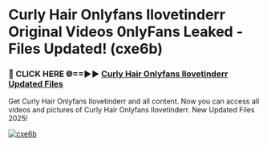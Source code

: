 # Curly Hair Onlyfans Ilovetinderr Original Videos 0nlyFans Leaked - Files Updated! (cxe6b)

<h3>🔴 CLICK HERE 🌐==►► <a href="https://tinyurl.com/3hn5wdd3" rel="nofollow">Curly Hair Onlyfans Ilovetinderr Updated Files</a></h3>

Get Curly Hair Onlyfans Ilovetinderr and all content. Now you can access all videos and pictures of Curly Hair Onlyfans Ilovetinderr. New Updated Files 2025!

[![cxe6b](https://i.imgur.com/4HnBqBT.gif)](https://tinyurl.com/3hn5wdd3)
